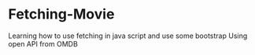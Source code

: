 # Fetching-Movie
Learning how to use fetching in java script and use some bootstrap
Using open API from OMDB
